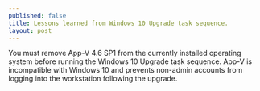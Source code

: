 ```yaml
---
published: false
title: Lessons learned from Windows 10 Upgrade task sequence.
layout: post
---
```

You must remove App-V 4.6 SP1 from the currently installed operating system before running the Windows 10 Upgrade task sequence.  App-V is incompatible with Windows 10 and prevents non-admin accounts from logging into the workstation following the upgrade.